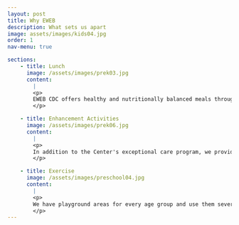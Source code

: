 ```yaml
---
layout: post
title: Why EWEB
description: What sets us apart
image: assets/images/kids04.jpg
order: 1
nav-menu: true

sections:
    - title: Lunch
      image: /assets/images/prek03.jpg
      content:
        |
        <p>
        EWEB CDC offers healthy and nutritionally balanced meals throughout the day.  With an in-house cook, the Center provides a full breakfast, lunch and afternoon snack, all included in the standard tuition cost.  The Center meets all USDA standards on nutritional guidelines.
        </p>

    - title: Enhancement Activities
      image: /assets/images/prek06.jpg
      content:
        |
        <p>
        In addition to the Center's exceptional care program, we provide several curriculum enhancement programs throughout the year.  These programs include language and cultural classes, music and instrument instruction, gymnastics, swimming lessons, and art.  The Center also collaborates with community partners on an ongoing basis to offer guest speakers and educational opportunities on good citizenship.
        </p>

    - title: Exercise
      image: /assets/images/preschool04.jpg
      content:
        |
        <p>
        We have playground areas for every age group and use them several times a day. We also go out for walks rain or shine (including the infants!). You may have seen our groups around town with our shiny nametags pinned to our rain coats.
        </p>
---
```


